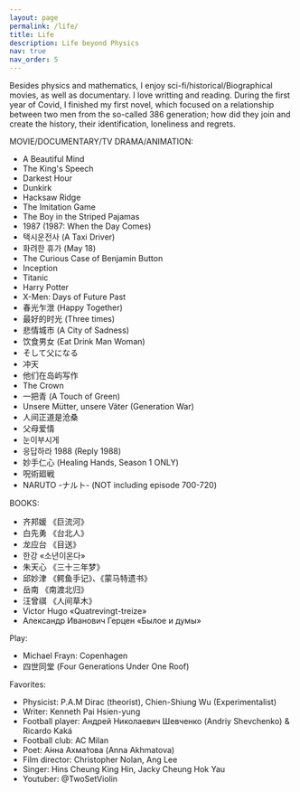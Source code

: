 ```yaml
---
layout: page
permalink: /life/
title: Life 
description: Life beyond Physics
nav: true
nav_order: 5
---
```


Besides physics and mathematics, I enjoy sci-fi/historical/Biographical movies, as well as documentary. I love writting and reading. During the first year of Covid, I finished my first novel, which focused on a relationship between two men from the so-called 386 generation; how did they join and create the history, their identification, loneliness and regrets. 

MOVIE/DOCUMENTARY/TV DRAMA/ANIMATION:
- A Beautiful Mind
- The King's Speech
- Darkest Hour
- Dunkirk
- Hacksaw Ridge
- The Imitation Game
- The Boy in the Striped Pajamas
- 1987 (1987: When the Day Comes)
- 택시운전사 (A Taxi Driver)
- 화려한 휴가 (May 18)
- The Curious Case of Benjamin Button
- Inception
- Titanic
- Harry Potter
- X-Men: Days of Future Past
- 春光乍泄 (Happy Together)
- 最好的时光 (Three times)
- 悲情城市 (A City of Sadness)
- 饮食男女 (Eat Drink Man Woman)
- そして父になる
- 冲天
- 他们在岛屿写作
- The Crown
- 一把青 (A Touch of Green)
- Unsere Mütter, unsere Väter (Generation War)
- 人间正道是沧桑
- 父母爱情
- 눈이부시게
- 응답하라 1988 (Reply 1988)
- 妙手仁心 (Healing Hands, Season 1 ONLY)
- 呪術廻戦
- NARUTO -ナルト- (NOT including episode 700-720)

BOOKS:
- 齐邦媛 《巨流河》
- 白先勇 《台北人》 
- 龙应台 《目送》 
- 한강 «소년이온다» 
- 朱天心 《三十三年梦》
- 邱妙津 《鳄鱼手记》、《蒙马特遗书》
- 岳南 《南渡北归》
- 汪曾祺 《人间草木》
- Victor Hugo «Quatrevingt-treize» 
- Александр Иванович Герцен «Былое и думы» 

Play:
- Michael Frayn: Copenhagen
- 四世同堂 (Four Generations Under One Roof)

Favorites:
- Physicist: P.A.M Dirac (theorist), Chien-Shiung Wu (Experimentalist)
- Writer: Kenneth Pai Hsien-yung
- Football player: Андрей Николаевич Шевченко (Andriy Shevchenko) & Ricardo Kaká
- Football club: AC Milan
- Poet: А́нна Ахма́това (Anna Akhmatova)
- Film director: Christopher Nolan, Ang Lee
- Singer: Hins Cheung King Hin, Jacky Cheung Hok Yau
- Youtuber: @TwoSetViolin 
